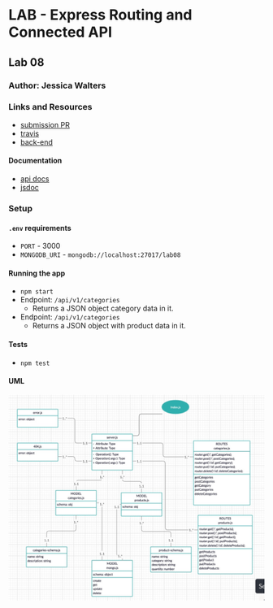 # LAB - Express Routing and Connected API

## Lab 08

### Author: Jessica Walters

### Links and Resources
* [submission PR](https://github.com/401-advanced-javascript-jessica/401-lab-08/pull/3)
* [travis](https://www.travis-ci.com/401-advanced-javascript-jessica/401-lab-08)
* [back-end](https://jessica-401-lab-08.herokuapp.com)

#### Documentation
* [api docs](https://app.swaggerhub.com/apis/jessicakwalters/lab-082/0.1)
* [jsdoc](https://jessica-401-lab-08.herokuapp.com/docs)

### Setup
#### `.env` requirements
* `PORT` - 3000
* `MONGODB_URI` - `mongodb://localhost:27017/lab08`

#### Running the app
* `npm start`
* Endpoint: `/api/v1/categories`
  * Returns a JSON object category data in it.
* Endpoint: `/api/v1/categories`
  * Returns a JSON object with product data in it.
  
#### Tests
* `npm test`

#### UML
![UML](UML.jpg)